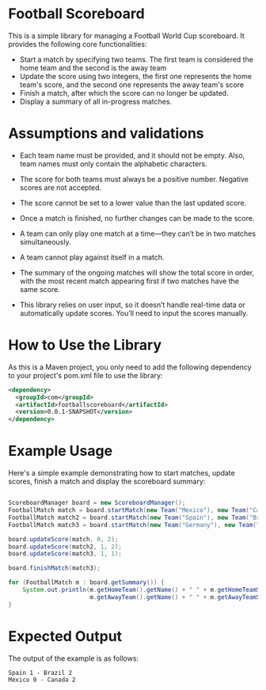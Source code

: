  
# Football Scoreboard
 
This is a simple library for managing a Football World Cup scoreboard. It provides the following core functionalities:

  - Start a match by specifying two teams. The first team is considered the home team and the second is the away team
  - Update the score using two integers, the first one represents the home team's score, and the second one represents the away team's score
  - Finish a match, after which the score can no longer be updated.
  - Display a summary of all in-progress matches.

# Assumptions and validations

- Each team name must be provided, and it should not be empty. Also, team names must only contain the alphabetic characters.

- The score for both teams must always be a positive number. Negative scores are not accepted.

- The score cannot be set to a lower value than the last updated score.
  
- Once a match is finished, no further changes can be made to the score.

- A team can only play one match at a time—they can’t be in two matches simultaneously.
  
-  A team cannot play against itself in a match.

- The summary of the ongoing matches will show the total score in order, with the most recent match appearing first if two matches have the same score.
  
- This library relies on user input, so it doesn’t handle real-time data or automatically update scores. You’ll need to input the scores manually.


# How to Use the Library

As this is a Maven project, you only need to add the following dependency to your project's pom.xml file to use the library:

```xml
<dependency>
  <groupId>com</groupId>
  <artifactId>footballscoreboard</artifactId>
  <version>0.0.1-SNAPSHOT</version>
</dependency>
```
# Example Usage

Here's a simple example demonstrating how to start matches, update scores, finish a match and display the scoreboard summary:
```java

ScoreboardManager board = new ScoreboardManager();
FootballMatch match = board.startMatch(new Team("Mexico"), new Team("Canada"));
FootballMatch match2 = board.startMatch(new Team("Spain"), new Team("Brazil"));
FootballMatch match3 = board.startMatch(new Team("Germany"), new Team("France"));

board.updateScore(match, 0, 2);
board.updateScore(match2, 1, 2);
board.updateScore(match3, 1, 1);

board.finishMatch(match3);

for (FootballMatch m : board.getSummary()) {
    System.out.println(m.getHomeTeam().getName() + " " + m.getHomeTeamScore() + " - " +
                       m.getAwayTeam().getName() + " " + m.getAwayTeamScore());
}
```
# Expected Output
The output of the example is as follows:

``` enginx
Spain 1 - Brazil 2
Mexico 0 - Canada 2
```
